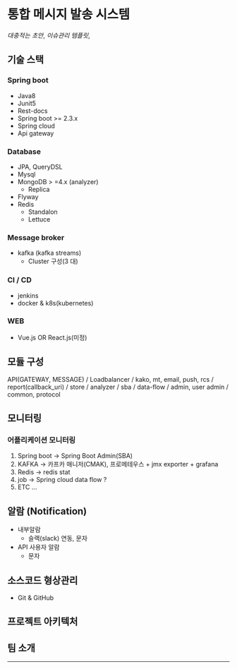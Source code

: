 # 통합 메시지 발송 시스템

_대충적는 초안_, _이슈관리 템플릿_, 



## 기술 스택

### Spring boot

- Java8
- Junit5
- Rest-docs
- Spring boot >= 2.3.x
- Spring cloud
- Api gateway

### Database

- JPA, QueryDSL
- Mysql
- MongoDB > =4.x (analyzer)
  - Replica
- Flyway
- Redis
  - Standalon
  - Lettuce

### Message broker

- kafka (kafka streams)
  - Cluster 구성(3 대)

### CI / CD

- jenkins
- docker & k8s(kubernetes)

### WEB

- Vue.js OR React.js(미정)



## 모듈 구성

API(GATEWAY, MESSAGE) / Loadbalancer / kako, mt, email, push, rcs / report(callback_uri) / store / analyzer / sba / data-flow / admin, user admin / common, protocol



## 모니터링

### 어플리케이션 모니터링

1. Spring boot → Spring Boot Admin(SBA)
2. KAFKA → 카프카 매니저(CMAK), 프로메테우스 + jmx exporter + grafana
3. Redis → redis stat
4. job → Spring cloud data flow ?
5. ETC ...



## 알람 (Notification)

- 내부알람
  - 슬랙(slack) 연동, 문자
- API 사용자 알람
  - 문자



## 소스코드 형상관리

- Git & GitHub



## 프로젝트 아키텍처



## 팀 소개



---



